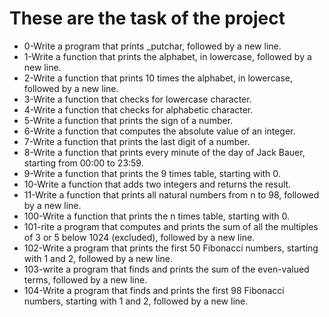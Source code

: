 # These are the task of the project

* 0-Write a program that prints _putchar, followed by a new line.
* 1-Write a function that prints the alphabet, in lowercase, followed by a new line.
* 2-Write a function that prints 10 times the alphabet, in lowercase, followed by a new line.
* 3-Write a function that checks for lowercase character.
* 4-Write a function that checks for alphabetic character.
* 5-Write a function that prints the sign of a number.
* 6-Write a function that computes the absolute value of an integer.
* 7-Write a function that prints the last digit of a number.
* 8-Write a function that prints every minute of the day of Jack Bauer, starting from 00:00 to 23:59.
* 9-Write a function that prints the 9 times table, starting with 0.
* 10-Write a function that adds two integers and returns the result.
* 11-Write a function that prints all natural numbers from n to 98, followed by a new line.
* 100-Write a function that prints the n times table, starting with 0.
* 101-rite a program that computes and prints the sum of all the multiples of 3 or 5 below 1024 (excluded), followed by a new line.
* 102-Write a program that prints the first 50 Fibonacci numbers, starting with 1 and 2, followed by a new line.
* 103-write a program that finds and prints the sum of the even-valued terms, followed by a new line.
* 104-Write a program that finds and prints the first 98 Fibonacci numbers, starting with 1 and 2, followed by a new line.
